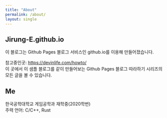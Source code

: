 ```yaml
---
title: "About"
permalink: /about/
layout: single
---
```


## Jirung-E.github.io 

이 블로그는 Github Pages 블로그 서비스인 github.io를 이용해 만들어졌습니다.

참고중인곳: <https://devinlife.com/howto/><br/>
이 곳에서 이 샘플 블로그를 같이 만들어보는 Github Pages 블로그 따라하기 시리즈의
모든 글을 볼 수 있습니다.
  
  
## Me

한국공학대학교 게임공학과 재학중(2020학번)  
주력 언어: C/C++, Rust  